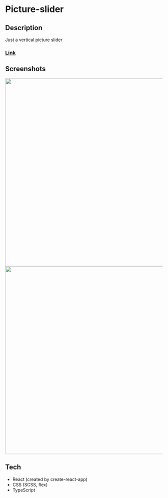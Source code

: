 # Picture-slider

## Description
Just a vertical picture slider

### [Link](https://picture-slider.frontwebdev.ru/ "Click to visit the project website")

## Screenshots
<img src="https://github.com/NathanBailie/Picture-slider/raw/main/first.gif" width="600" />

<img src="https://github.com/NathanBailie/Picture-slider/raw/main/second.gif" width="600" />


## Tech
* React (created by create-react-app)
* CSS (SCSS, flex)
* TypeScript